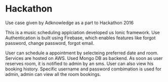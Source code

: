 # Hackathon
Use case given by Adknowledge as a part to Hackathon 2016

This is a music scheduling applciation developed us Ionic framework. Use Authentication is built using Firebase, which enables features like forgot password, change password, forgot email.

User can schedule a appointment by selecteing preferred date and room. Services are hosted on AWS. Used Mongo DB as backend. As soon as user reserves room, it is notified to admin by an sms. 
User can also view his booking history. Specific username and password combimation is used for admin, admin can view all the room bookings.

